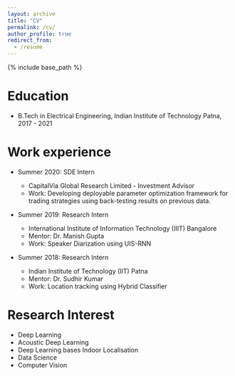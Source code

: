 ```yaml
---
layout: archive
title: "CV"
permalink: /cv/
author_profile: true
redirect_from:
  - /resume
---
```


{% include base_path %}

<!-- You can see my complete resume [here](/files/cv.pdf) -->

Education
======
* B.Tech in Electrical Engineering, Indian Institute of Technology Patna, 2017 - 2021

Work experience
======
* Summer 2020: SDE Intern
  * CapitalVia Global Research Limited - Investment Advisor
  * Work: Developing deployable parameter optimization framework for trading strategies using back-testing results on previous data.

* Summer 2019: Research Intern
  * International Institute of Information Technology (IIIT) Bangalore
  * Mentor: Dr. Manish Gupta
  * Work: Speaker Diarization using UIS-RNN

* Summer 2018: Research Intern
  * Indian Institute of Technology (IIT) Patna
  * Mentor: Dr. Sudhir Kumar
  * Work: Location tracking using Hybrid Classifier
  
Research Interest
======
* Deep Learning 
* Acoustic Deep Learning
* Deep Learning bases Indoor Localisation
* Data Science
* Computer Vision


